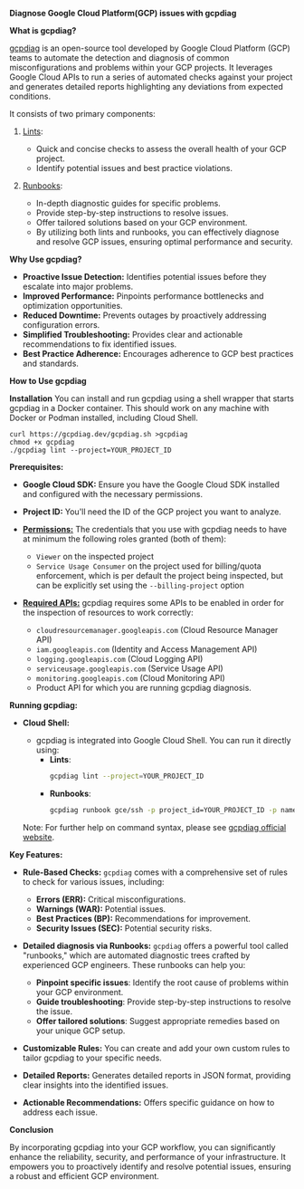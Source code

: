 **Diagnose Google Cloud Platform(GCP) issues with gcpdiag**

**What is gcpdiag?**

[gcpdiag](https://gcpdiag.dev/) is an open-source tool developed by Google Cloud Platform (GCP) teams to automate the detection and diagnosis of common misconfigurations and problems within your GCP projects. It leverages Google Cloud APIs to run a series of automated checks against your project and generates detailed reports highlighting any deviations from expected conditions.

It consists of two primary components:

1. [Lints](https://gcpdiag.dev/rules/): 
    - Quick and concise checks to assess the overall health of your GCP project.
    - Identify potential issues and best practice violations.

2. [Runbooks](https://gcpdiag.dev/runbook/diagnostic-trees/):
    - In-depth diagnostic guides for specific problems.
    - Provide step-by-step instructions to resolve issues.
    - Offer tailored solutions based on your GCP environment.
    - By utilizing both lints and runbooks, you can effectively diagnose and resolve GCP issues, ensuring optimal performance and security.

**Why Use gcpdiag?**

* **Proactive Issue Detection:** Identifies potential issues before they escalate into major problems.
* **Improved Performance:** Pinpoints performance bottlenecks and optimization opportunities.
* **Reduced Downtime:** Prevents outages by proactively addressing configuration errors.
* **Simplified Troubleshooting:** Provides clear and actionable recommendations to fix identified issues.
* **Best Practice Adherence:** Encourages adherence to GCP best practices and standards.

**How to Use gcpdiag**

**Installation**
You can install and run gcpdiag using a shell wrapper that starts gcpdiag in a Docker container. This should work on any machine with Docker or Podman installed, including Cloud Shell.

    
    curl https://gcpdiag.dev/gcpdiag.sh >gcpdiag
    chmod +x gcpdiag
    ./gcpdiag lint --project=YOUR_PROJECT_ID
    

**Prerequisites:**

* **Google Cloud SDK:** Ensure you have the Google Cloud SDK installed and configured with the necessary permissions.
* **Project ID:** You'll need the ID of the GCP project you want to analyze.
* [**Permissions:**](https://gcpdiag.dev/docs/running/#1-permissions) The credentials that you use with gcpdiag needs to have at minimum the following roles granted (both of them):
    - `Viewer` on the inspected project
    - `Service Usage Consumer` on the project used for billing/quota enforcement, which is per default the project being inspected, but can be explicitly set using the `--billing-project` option
* [**Required APIs:**](https://gcpdiag.dev/docs/running/#2-required-apis) gcpdiag requires some APIs to be enabled in order for the inspection of resources to work correctly:

    - `cloudresourcemanager.googleapis.com` (Cloud Resource Manager API)
    - `iam.googleapis.com` (Identity and Access Management API)
    - `logging.googleapis.com` (Cloud Logging API)
    - `serviceusage.googleapis.com` (Service Usage API)
    - `monitoring.googleapis.com` (Cloud Monitoring API)
    - Product API for which you are running gcpdiag diagnosis. 

**Running gcpdiag:**

- **Cloud Shell:**
   * gcpdiag is integrated into Google Cloud Shell. You can run it directly using:
        - **Lints**:  
            ```bash
            gcpdiag lint --project=YOUR_PROJECT_ID
            ```
        - **Runbooks**:
            ```bash
            gcpdiag runbook gce/ssh -p project_id=YOUR_PROJECT_ID -p name=VM_NAME -p zone=VM_ZONE 
            ```

    Note: For further help on command syntax, please see [gcpdiag official website](https://gcpdiag.dev). 

**Key Features:**

* **Rule-Based Checks:** `gcpdiag` comes with a comprehensive set of rules to check for various issues, including:
    * **Errors (ERR):** Critical misconfigurations.
    * **Warnings (WAR):** Potential issues.
    * **Best Practices (BP):** Recommendations for improvement.
    * **Security Issues (SEC):** Potential security risks.
* **Detailed diagnosis via Runbooks:** `gcpdiag` offers a powerful tool called "runbooks," which are automated diagnostic trees crafted by experienced GCP engineers. These runbooks can help you:

    - **Pinpoint specific issues**: Identify the root cause of problems within your GCP environment.
    - **Guide troubleshooting**: Provide step-by-step instructions to resolve the issue.
    - **Offer tailored solutions**: Suggest appropriate remedies based on your unique GCP setup.

* **Customizable Rules:** You can create and add your own custom rules to tailor gcpdiag to your specific needs.
* **Detailed Reports:** Generates detailed reports in JSON format, providing clear insights into the identified issues.
* **Actionable Recommendations:** Offers specific guidance on how to address each issue.

**Conclusion**

By incorporating gcpdiag into your GCP workflow, you can significantly enhance the reliability, security, and performance of your infrastructure. It empowers you to proactively identify and resolve potential issues, ensuring a robust and efficient GCP environment.
